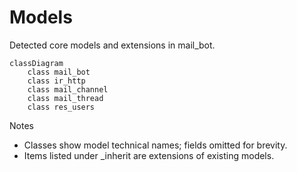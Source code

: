 # Models

Detected core models and extensions in mail_bot.

```mermaid
classDiagram
    class mail_bot
    class ir_http
    class mail_channel
    class mail_thread
    class res_users
```

Notes
- Classes show model technical names; fields omitted for brevity.
- Items listed under _inherit are extensions of existing models.
